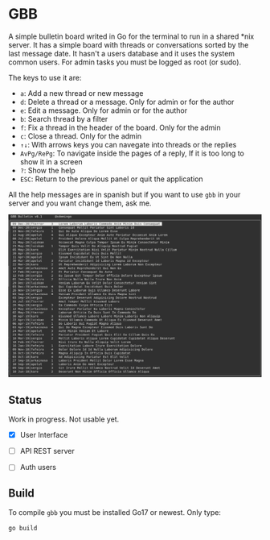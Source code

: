 # GBB

A simple bulletin board writed in Go for the  terminal to run in a shared *nix server. It has a simple board with threads or conversations sorted by the last message date. It hasn't a users database and it uses the system common users. For admin tasks you must be logged as root (or sudo). 

The keys to use it are:

- `a`: Add a new thread or new message
- `d`: Delete a thread or a message. Only for admin or for the author 
- `e`: Edit a message. Only for admin or for the author 
- `b`: Search thread by a filter
- `f`: Fix a thread in the header of the board. Only for the admin
- `c`: Close a thread. Only for the admin
- `↑↓`: With arrows keys you can navegate into threads or the replies
- `AvPg/RePg`: To navigate inside the pages of a reply, If it is too long to show it in a screen
- `?`: Show the help
- `ESC`: Return to the previous panel or quit the application


All the help messages are in spanish but if you want to use `gbb` in your server and you want change them, ask me.


![](gbb-snapshot.png)

## Status

Work in progress. Not usable yet.

- [X] User Interface
- [ ] API REST server
- [ ] Auth users


## Build

To compile `gbb` you must be installed Go17 or newest. Only type:

```
go build
```
